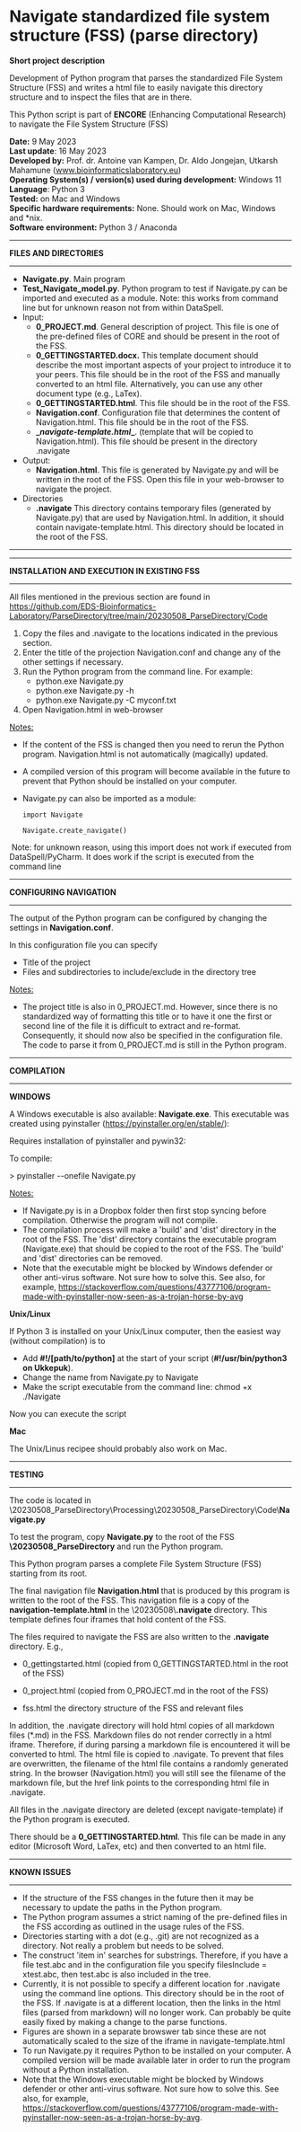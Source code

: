 # Navigate standardized file system structure (FSS) (parse directory)



**Short project description**

Development of Python program that parses the standardized File System Structure (FSS) and writes a html file to easily navigate this directory structure and to inspect the files that are in there.


This Python script is part of **ENCORE** (Enhancing Computational Research) to navigate the File System Structure (FSS)

>>>>>>> 

**Date:** 9 May 2023  
**Last update**: 16 May 2023  
**Developed by:** Prof. dr. Antoine van Kampen, Dr. Aldo Jongejan, Utkarsh Mahamune (www.bioinformaticslaboratory.eu)  
**Operating System(s) / version(s) used during development:** Windows 11  
**Language**: Python 3  
**Tested:** on Mac and Windows  
**Specific hardware requirements:** None. Should work on Mac, Windows and *nix.  
**Software environment:** Python 3 / Anaconda      

   



------

**FILES AND DIRECTORIES**

------

* **Navigate.py**. Main program
* **Test_Navigate_model.py**. Python program to test if Navigate.py can be imported and executed as a module. Note: this works from command line but for unknown reason not from within DataSpell.
* Input:
  * **0_PROJECT.md**.  General description of project. This file is one of the pre-defined files of CORE and should be present in the root of the FSS.
  * **0_GETTINGSTARTED.docx.**  This template document should describe the most important aspects of your project to introduce it to your peers. This file should be in the root of the FSS and manually converted to an html file. Alternatively, you can use any other document type (e.g., LaTex).
  * **0_GETTINGSTARTED.html**.  This file should be in the root of the FSS. 
  * **Navigation.conf**.  Configuration file that determines the content of Navigation.html. This file should be in the root of the FSS.
  * **\__navigate-template.html__**. (template that will be copied to Navigation.html). This file should be present in the directory .navigate
* Output:
  * **Navigation.html**. This file is generated by Navigate.py and will be written in the root of the FSS. Open this file in your web-browser to navigate the project.
* Directories
  * **\.navigate** This directory contains temporary files (generated by Navigate.py) that are used by Navigation.html. In addition, it should contain navigate-template.html. This directory should be located in the root of the FSS.


------



------

**INSTALLATION AND EXECUTION IN EXISTING FSS** 

------

All files mentioned in the previous section are found in https://github.com/EDS-Bioinformatics-Laboratory/ParseDirectory/tree/main/20230508_ParseDirectory/Code

  

1. Copy the files and .navigate to the locations indicated in the previous section.
2. Enter the title of the projection Navigation.conf and change any of the other settings if necessary.  
3. Run the Python program from the command line. For example:
   * python.exe Navigate.py
   * python.exe Navigate.py -h
   * python.exe Navigate.py -C myconf.txt
4. Open Navigation.html in web-browser



<u>Notes:</u> 

* If the content of the FSS is changed then you need to rerun the Python program. Navigation.html is not automatically (magically) updated.
* A compiled version of this program will become available in the future to prevent that Python should be installed on your computer.
* Navigate.py can also be imported as a module:

  ```
  import Navigate
  
  Navigate.create_navigate()
  ```

​	Note: for unknown reason, using this import does not work if executed from DataSpell/PyCharm. It does 	work if the script is executed from the command line

------

**CONFIGURING NAVIGATION**

------

The output of the Python program can be configured by changing the settings in **Navigation.conf**.

In this configuration file you can specify 

* Title of the project
* Files and subdirectories to include/exclude in the directory tree



<u>Notes:</u> 

* The project title is also in 0_PROJECT.md. However, since there is no standardized way of formatting this title or to have it one the first or second line of the file it is difficult to extract and re-format. Consequently, it should now also be specified in the configuration file. The code to parse it from 0_PROJECT.md is still in the Python program.





------

**COMPILATION**

------

**WINDOWS**

A Windows executable is also available: **Navigate.exe**. This executable was created using pyinstaller (https://pyinstaller.org/en/stable/):

Requires installation of pyinstaller and pywin32: 



To compile:

\> pyinstaller --onefile Navigate.py



<u>Notes:</u>

* If Navigate.py is in a Dropbox folder then first stop syncing before compilation. Otherwise the program will not compile. 
* The compilation process will make a 'build' and 'dist' directory in the root of the FSS. The 'dist' directory contains the executable program (Navigate.exe) that should be copied to the root of the FSS. The 'build' and 'dist' directories can be removed.
* Note that the executable might be blocked by Windows defender or other anti-virus software. Not sure how to solve this. See also, for example, https://stackoverflow.com/questions/43777106/program-made-with-pyinstaller-now-seen-as-a-trojan-horse-by-avg



**Unix/Linux**

If Python 3 is installed on your Unix/Linux computer, then the easiest way (without compilation) is to

* Add **#!/[path/to/python]** at the start of your script (**#!/usr/bin/python3 on Ukkepuk**). 
* Change the name from Navigate.py to Navigate
* Make the script executable from the command line: chmod +x ./Navigate

Now you can execute the script



**Mac**

The Unix/Linus recipee should probably also work on Mac.



------

**TESTING**

------

The code is located in \20230508_ParseDirectory\Processing\20230508_ParseDirectory\Code\\**Navigate.py**

To test the program, copy **Navigate.py** to the root of the FSS **\20230508_ParseDirectory** and run the Python program. 



This Python program parses a complete File System Structure (FSS) starting from its root. 



The final navigation file **Navigation.html** that is produced by this program is written to the root of the FSS. This navigation file is a copy of the **__navigation-template.html__** in the \20230508\\**.navigate** directory. This template defines four iframes that hold content of the FSS.



The files required to navigate the FSS are also written to the **\.navigate** directory. E.g., 

* 0_gettingstarted.html (copied from 0_GETTINGSTARTED.html in the root of the FSS)

* 0_project.html (copied from 0_PROJECT.md in the root of the FSS)
* fss.html the directory structure of the FSS and relevant files

In addition, the .navigate directory will hold html copies of all markdown files (*.md) in the FSS. Markdown files do not render correctly in a html iframe. Therefore, if during parsing a markdown file is encountered it will be converted to html. The html file is copied to .navigate. To prevent that files are overwritten, the filename of the html file contains a randomly generated string. In the browser (Navigation.html) you will still see the filename of the markdown file, but the href link points to the corresponding html file in .navigate. 

All files in the .navigate directory are deleted (except navigate-template) if the Python program is executed.



There should be a **0_GETTINGSTARTED.html**. This file can be made in any editor (Microsoft Word, LaTex, etc) and then converted to an html file.



------

**KNOWN ISSUES** 

------

* If the structure of the FSS changes in the future then it may be necessary to update the paths in the Python program.
* The Python program assumes a strict naming of the pre-defined files in the FSS according as outlined in the usage rules of the FSS.
* Directories starting with a dot (e.g., .git) are not recognized as a directory.  Not really a problem but needs to be solved. 
* The construct 'item in' searches for substrings. Therefore, if you have a file test.abc and in the configuration file you specify filesInclude = xtest.abc, then test.abc is also included in the tree.
* Currently, it is not possible to specify a different location for .navigate using the command line options. This directory should be in the root of the FSS. If .navigate is at a different location, then the links in the html files (parsed from markdown) will no longer work. Can probably be quite easily fixed by making a change to the parse functions.
* Figures are shown in a separate browswer tab since these are not automatically scaled to the size of the iframe in navigate-template.html
* To run Navigate.py it requires Python to be installed on your computer. A compiled version will be made available later in order to run the program without a Python installation.
* Note that the Windows executable might be blocked by Windows defender or other anti-virus software. Not sure how to solve this. See also, for example, https://stackoverflow.com/questions/43777106/program-made-with-pyinstaller-now-seen-as-a-trojan-horse-by-avg.
